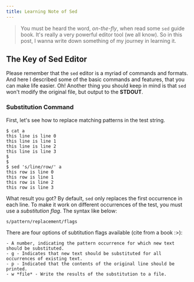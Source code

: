 ```yaml
---
title: Learning Note of Sed
---
```


> You must be heard the word, *on-the-fly*, when read some `sed` guide book. It's really a very powerful editor tool (we all know). So in this post, I wanna write down something of my journey in learning it. 

## The Key of Sed Editor ##

Please remember that the `sed` editor is a myriad of commands and formats. And here I described some of the basic commands and features, that you can make life easier. Oh! Another thing you should keep in mind is that `sed` won't modify the original file, but output to the **STDOUT**.

### Substitution Command ###

First, let's see how to replace matching patterns in the test string.

	$ cat a
	this line is line 0
	this line is line 1
	this line is line 2
	this line is line 3
	$
	$
	$ sed 's/line/row/' a
	this row is line 0
	this row is line 1
	this row is line 2
	this row is line 3
	
What result you got? By default, `sed` only replaces the first occurrence in each line. To make it work on different occurrences of the test, you must use a *substitution flag*. The syntax like below:

	s/pattern/replacement/flags
	
There are four options of subtitution flags available (cite from a book :>):

	- A number, indicating the pattern occurrence for which new text should be substituted.
	- g - Indicates that new text should be substituted for all occurrences of existing text.
	- p - Indicated that the contents of the original line should be printed.
	- w *file* - Write the results of the substitution to a file.

	
	
